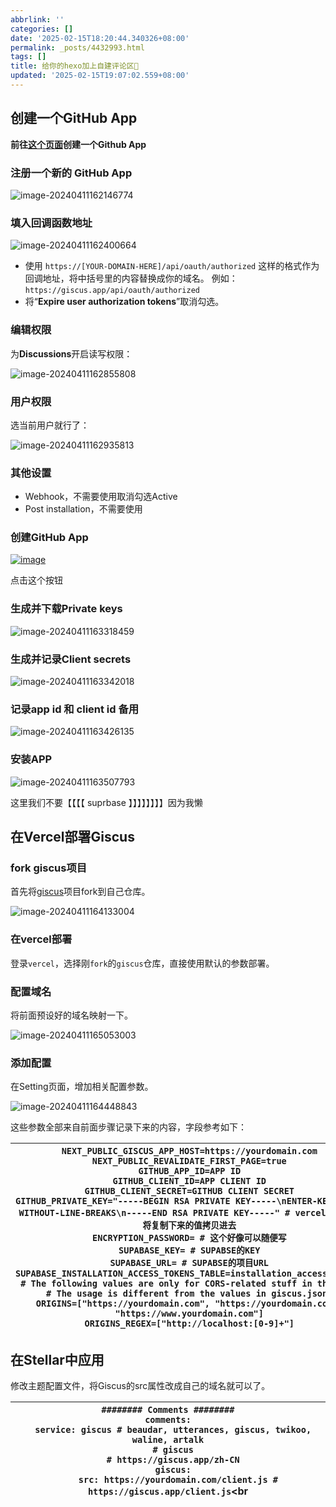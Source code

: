 ```yaml
---
abbrlink: ''
categories: []
date: '2025-02-15T18:20:44.340326+08:00'
permalink: _posts/4432993.html
tags: []
title: 给你的hexo加上自建评论区👾
updated: '2025-02-15T19:07:02.559+08:00'
---
```


## 创建一个GitHub App

**前往[这个页面](https://github.com/settings/apps/new)创建一个Github App**

### 注册一个新的 GitHub App

![image-20240411162146774](https://gcore.jsdelivr.net/gh/cayzlh/fluffy-guide@master/2024/04/imWfRv.png)

### 填入回调函数地址

![image-20240411162400664](https://gcore.jsdelivr.net/gh/cayzlh/fluffy-guide@master/2024/04/3iEkCN.png)

* 使用 `https://[YOUR-DOMAIN-HERE]/api/oauth/authorized` 这样的格式作为回调地址，将中括号里的内容替换成你的域名。
  例如： `https://giscus.app/api/oauth/authorized`
* 将“**Expire user authorization tokens**”取消勾选。

### 编辑权限

为**Discussions**开启读写权限：

![image-20240411162855808](https://gcore.jsdelivr.net/gh/cayzlh/fluffy-guide@master/2024/04/wU7Nmb.png)

### 用户权限

选当前用户就行了：

![image-20240411162935813](https://gcore.jsdelivr.net/gh/cayzlh/fluffy-guide@master/2024/04/3G1iww.png)

### 其他设置

* Webhook，不需要使用取消勾选Active
* Post installation，不需要使用

### 创建GitHub App

[![image](https://gcore.jsdelivr.net/gh/cayzlh/fluffy-guide@master/2024/04/KbbY36.png)](https://user-images.githubusercontent.com/6379424/120403234-fdb0b500-c36d-11eb-9cea-9879497cd3d6.png)

点击这个按钮

### 生成并下载Private keys

![image-20240411163318459](https://gcore.jsdelivr.net/gh/cayzlh/fluffy-guide@master/2024/04/fnXL3b.png)

### 生成并记录Client secrets

![image-20240411163342018](https://gcore.jsdelivr.net/gh/cayzlh/fluffy-guide@master/2024/04/Zecp1d.png)

### 记录app id 和 client id 备用

![image-20240411163426135](https://gcore.jsdelivr.net/gh/cayzlh/fluffy-guide@master/2024/04/5tEFeB.png)

### 安装APP

![image-20240411163507793](https://gcore.jsdelivr.net/gh/cayzlh/fluffy-guide@master/2024/04/7wioRl.png)

这里我们不要【【【【   suprbase  】】】】】】】】因为我懒

## 在Vercel部署Giscus

### fork giscus项目

首先将[giscus](https://github.com/giscus/giscus)项目fork到自己仓库。

![image-20240411164133004](https://gcore.jsdelivr.net/gh/cayzlh/fluffy-guide@master/2024/04/6yYHqD.png)

### 在vercel部署

登录`vercel`，选择刚`fork`的`giscus`仓库，直接使用默认的参数部署。

### 配置域名

将前面预设好的域名映射一下。

![image-20240411165053003](https://gcore.jsdelivr.net/gh/cayzlh/fluffy-guide@master/2024/04/AAs3rV.png)

### 添加配置

在Setting页面，增加相关配置参数。

![image-20240411164448843](https://gcore.jsdelivr.net/gh/cayzlh/fluffy-guide@master/2024/04/8Ek0DX.png)

这些参数全部来自前面步骤记录下来的内容，字段参考如下：


| `NEXT_PUBLIC_GISCUS_APP_HOST=https://yourdomain.com`<br/>`NEXT_PUBLIC_REVALIDATE_FIRST_PAGE=true`<br/>`GITHUB_APP_ID=APP ID`<br/>`GITHUB_CLIENT_ID=APP CLIENT ID`<br/>`GITHUB_CLIENT_SECRET=GITHUB CLIENT SECRET`<br/>`GITHUB_PRIVATE_KEY="-----BEGIN RSA PRIVATE KEY-----\nENTER-KEY-HERE-WITHOUT-LINE-BREAKS\n-----END RSA PRIVATE KEY-----" # vercel可以直接将复制下来的值拷贝进去`<br/>`ENCRYPTION_PASSWORD= # 这个好像可以随便写`<br/>`SUPABASE_KEY= # SUPABSE的KEY`<br/>`SUPABASE_URL= # SUPABSE的项目URL`<br/>`SUPABASE_INSTALLATION_ACCESS_TOKENS_TABLE=installation_access_tokens`<br/>`# The following values are only for CORS-related stuff in the API.`<br/>`# The usage is different from the values in giscus.json.`<br/>`ORIGINS=["https://yourdomain.com", "https://yourdomain.com", "https://www.yourdomain.com"]`<br/>`ORIGINS_REGEX=["http://localhost:[0-9]+"]`<br/> |
| ----------------------------------------------------------------------------------------------------------------------------------------------------------------------------------------------------------------------------------------------------------------------------------------------------------------------------------------------------------------------------------------------------------------------------------------------------------------------------------------------------------------------------------------------------------------------------------------------------------------------------------------------------------------------------------------------------------------------------------------------------------------------------------------------------------------------------------------------------------------------------------------- |

## 在Stellar中应用

修改主题配置文件，将Giscus的src属性改成自己的域名就可以了。


| `######## Comments ########`<br/>`comments:`<br/>`  service: giscus # beaudar, utterances, giscus, twikoo, waline, artalk`<br/>`  # giscus`<br/>`  # https://giscus.app/zh-CN`<br/>`  giscus:`<br/>`    src: https://yourdomain.com/client.js # https://giscus.app/client.js`<br |
| -------------------------------------------------------------------------------------------------------------------------------------------------------------------------------------------------------------------------------------------------------------------------------- |
